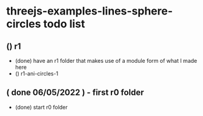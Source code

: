 # threejs-examples-lines-sphere-circles todo list

## () r1
* (done) have an r1 folder that makes use of a module form of what I made here
* () r1-ani-circles-1

## ( done 06/05/2022 ) - first r0 folder
* (done) start r0 folder